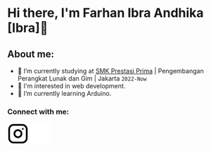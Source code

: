 # Hi there, I'm Farhan Ibra Andhika [Ibra]👋
## About me:
- 🔭 I’m currently studying at [SMK Prestasi Prima](https://smkprestasiprima.sch.id/) | Pengembangan Perangkat Lunak dan Gim | Jakarta `2022-Now`
- 👀 I'm interested in web development.
- 🤔 I’m currently learning Arduino.

### Connect with me:

[![website](./img/instagram-light.svg)](https://www.instagram.com/ibrbbra#gh-light-mode-only)
[![website](./img/instagram-dark.svg)](https://www.instagram.com/ibrbbra#gh-dark-mode-only)

[webdev]: https://github.com/fhn-ibra/fhn-ibra
